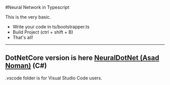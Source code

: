 #Neural Network in Typescript

This is the very basic.
* Write your code in ts/bootstrapper.ts
* Build Project (ctrl + shift + B)
* That's all!
---
DotNetCore version is here [NeuralDotNet (Asad Noman)](https://github.com/asadnoman/neuraldotnet) (C#)
---
.vscode folder is for Visual Studio Code users.